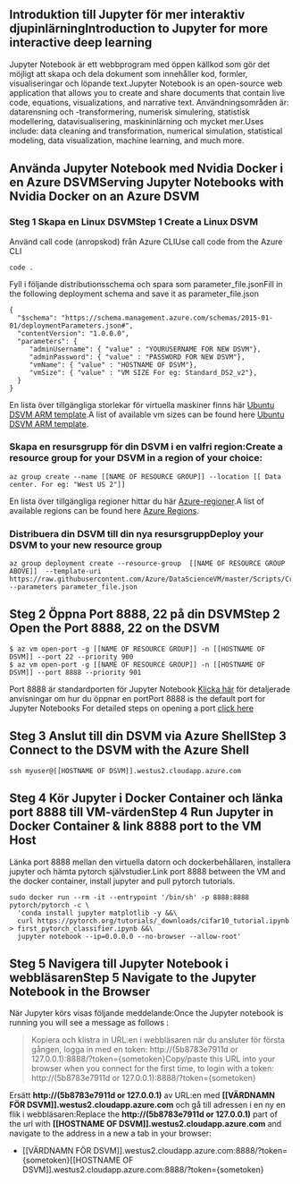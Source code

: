 ## <a name="introduction-to-jupyter-for-more-interactive-deep-learning"></a><span data-ttu-id="6ee5c-101">Introduktion till Jupyter för mer interaktiv djupinlärning</span><span class="sxs-lookup"><span data-stu-id="6ee5c-101">Introduction to Jupyter for more interactive deep learning</span></span> 

<span data-ttu-id="6ee5c-102">Jupyter Notebook är ett webbprogram med öppen källkod som gör det möjligt att skapa och dela dokument som innehåller kod, formler, visualiseringar och löpande text.</span><span class="sxs-lookup"><span data-stu-id="6ee5c-102">Jupyter Notebook is an open-source web application that allows you to create and share documents that contain live code, equations, visualizations, and narrative text.</span></span> <span data-ttu-id="6ee5c-103">Användningsområden är: datarensning och -transformering, numerisk simulering, statistisk modellering, datavisualisering, maskininlärning och mycket mer.</span><span class="sxs-lookup"><span data-stu-id="6ee5c-103">Uses include: data cleaning and transformation, numerical simulation, statistical modeling, data visualization, machine learning, and much more.</span></span>

## <a name="serving-jupyter-notebooks-with-nvidia-docker-on-an-azure-dsvm"></a><span data-ttu-id="6ee5c-104">Använda Jupyter Notebook med Nvidia Docker i en Azure DSVM</span><span class="sxs-lookup"><span data-stu-id="6ee5c-104">Serving Jupyter Notebooks with Nvidia Docker on an Azure DSVM</span></span>

### <a name="step-1-create-a-linux-dsvm"></a><span data-ttu-id="6ee5c-105">Steg 1 Skapa en Linux DSVM</span><span class="sxs-lookup"><span data-stu-id="6ee5c-105">Step 1 Create a Linux DSVM</span></span>

<span data-ttu-id="6ee5c-106">Använd call code (anropskod) från Azure CLI</span><span class="sxs-lookup"><span data-stu-id="6ee5c-106">Use call code from the Azure CLI</span></span>

```
code .
```

<span data-ttu-id="6ee5c-107">Fyll i följande distributionsschema och spara som parameter_file.json</span><span class="sxs-lookup"><span data-stu-id="6ee5c-107">Fill in the following deployment schema and save it as parameter_file.json</span></span>

``` 
{ 
  "$schema": "https://schema.management.azure.com/schemas/2015-01-01/deploymentParameters.json#",
  "contentVersion": "1.0.0.0",
  "parameters": {
     "adminUsername": { "value" : "YOURUSERNAME FOR NEW DSVM"},
     "adminPassword": { "value" : "PASSWORD FOR NEW DSVM"},
     "vmName": { "value" : "HOSTNAME OF DSVM"},
     "vmSize": { "value" : "VM SIZE For eg: Standard_DS2_v2"},
  }
}
```

<span data-ttu-id="6ee5c-108">En lista över tillgängliga storlekar för virtuella maskiner finns här [Ubuntu DSVM ARM template](https://azure.microsoft.com/global-infrastructure/services/?WT.mc_id=blog-learning-abornst).</span><span class="sxs-lookup"><span data-stu-id="6ee5c-108">A list of available vm sizes can be found here [Ubuntu DSVM ARM template](https://azure.microsoft.com/global-infrastructure/services/?WT.mc_id=blog-learning-abornst).</span></span>


### <a name="create-a-resource-group-for-your-dsvm-in-a-region-of-your-choice"></a><span data-ttu-id="6ee5c-109">Skapa en resursgrupp för din DSVM i en valfri region:</span><span class="sxs-lookup"><span data-stu-id="6ee5c-109">Create a resource group for your DSVM in a region of your choice:</span></span>
```
az group create --name [[NAME OF RESOURCE GROUP]] --location [[ Data center. For eg: "West US 2"]]
```

<span data-ttu-id="6ee5c-110">En lista över tillgängliga regioner hittar du här [Azure-regioner](https://github.com/Azure/DataScienceVM/blob/master/Scripts/CreateDSVM/Ubuntu/azuredeploy.json).</span><span class="sxs-lookup"><span data-stu-id="6ee5c-110">A list of available regions can be found here [Azure Regions](https://github.com/Azure/DataScienceVM/blob/master/Scripts/CreateDSVM/Ubuntu/azuredeploy.json).</span></span>

### <a name="deploy-your-dsvm-to-your-new-resource-group"></a><span data-ttu-id="6ee5c-111">Distribuera din DSVM till din nya resursgrupp</span><span class="sxs-lookup"><span data-stu-id="6ee5c-111">Deploy your DSVM to your new resource group</span></span>

```
az group deployment create --resource-group  [[NAME OF RESOURCE GROUP ABOVE]]  --template-uri https://raw.githubusercontent.com/Azure/DataScienceVM/master/Scripts/CreateDSVM/Ubuntu/azuredeploy.json --parameters parameter_file.json
```

## <a name="step-2-open-the-port-8888-22-on-the-dsvm"></a><span data-ttu-id="6ee5c-112">Steg 2 Öppna Port 8888, 22 på din DSVM</span><span class="sxs-lookup"><span data-stu-id="6ee5c-112">Step 2 Open the Port 8888, 22 on the DSVM</span></span> 

```
$ az vm open-port -g [[NAME OF RESOURCE GROUP]] -n [[HOSTNAME OF DSVM]] --port 22 --priority 900
$ az vm open-port -g [[NAME OF RESOURCE GROUP]] -n [[HOSTNAME OF DSVM]] --port 8888 --priority 901
```

<span data-ttu-id="6ee5c-113">Port 8888 är standardporten för Jupyter Notebook [Klicka här](https://docs.microsoft.com/azure/virtual-machines/windows/nsg-quickstart-portal?WT.mc_id=blog-medium-abornst) för detaljerade anvisningar om hur du öppnar en port</span><span class="sxs-lookup"><span data-stu-id="6ee5c-113">Port 8888 is the default port for Jupyter Notebooks For detailed steps on opening a port [click here](https://docs.microsoft.com/azure/virtual-machines/windows/nsg-quickstart-portal?WT.mc_id=blog-medium-abornst)</span></span>
 
## <a name="step-3-connect-to-the-dsvm-with-the-azure-shell"></a><span data-ttu-id="6ee5c-114">Steg 3 Anslut till din DSVM via Azure Shell</span><span class="sxs-lookup"><span data-stu-id="6ee5c-114">Step 3 Connect to the DSVM with the Azure Shell</span></span> 
 
``` 
ssh myuser@[[HOSTNAME OF DSVM]].westus2.cloudapp.azure.com 
``` 

## <a name="step-4-run-jupyter-in-docker-container--link-8888-port-to-the-vm-host"></a><span data-ttu-id="6ee5c-115">Steg 4 Kör Jupyter i Docker Container och länka port 8888 till VM-värden</span><span class="sxs-lookup"><span data-stu-id="6ee5c-115">Step 4 Run Jupyter in Docker Container & link 8888 port to the VM Host</span></span> 

<span data-ttu-id="6ee5c-116">Länka port 8888 mellan den virtuella datorn och dockerbehållaren, installera jupyter och hämta pytorch självstudier.</span><span class="sxs-lookup"><span data-stu-id="6ee5c-116">Link port 8888 between the VM and the docker container, install jupyter and pull pytorch tutorials.</span></span>  

```  
sudo docker run --rm -it --entrypoint '/bin/sh' -p 8888:8888 pytorch/pytorch -c \
  'conda install jupyter matplotlib -y &&\
  curl https://pytorch.org/tutorials/_downloads/cifar10_tutorial.ipynb > first_pytorch_classifier.ipynb &&\
  jupyter notebook --ip=0.0.0.0 --no-browser --allow-root'
``` 

## <a name="step-5-navigate-to-the-jupyter-notebook-in-the-browser"></a><span data-ttu-id="6ee5c-117">Steg 5 Navigera till Jupyter Notebook i webbläsaren</span><span class="sxs-lookup"><span data-stu-id="6ee5c-117">Step 5 Navigate to the Jupyter Notebook in the Browser</span></span> 

<span data-ttu-id="6ee5c-118">När Jupyter körs visas följande meddelande:</span><span class="sxs-lookup"><span data-stu-id="6ee5c-118">Once the Jupyter notebook is running you will see a message as follows :</span></span> 

> <span data-ttu-id="6ee5c-119">Kopiera och klistra in URL:en i webbläsaren när du ansluter för första gången, logga in med en token: http://(5b8783e7911d or 127.0.0.1):8888/?token={sometoken}</span><span class="sxs-lookup"><span data-stu-id="6ee5c-119">Copy/paste this URL into your browser when you connect for the first time, to login with a token: http://(5b8783e7911d or 127.0.0.1):8888/?token={sometoken}</span></span>

<span data-ttu-id="6ee5c-120">Ersätt **http://(5b8783e7911d or 127.0.0.1)** av URL:en med **[[VÄRDNAMN FÖR DSVM]].westus2.cloudapp.azure.com** och gå till adressen i en ny en flik i webbläsaren:</span><span class="sxs-lookup"><span data-stu-id="6ee5c-120">Replace the **http://(5b8783e7911d or 127.0.0.1)** part of the url with **[[HOSTNAME OF DSVM]].westus2.cloudapp.azure.com** and navigate to the address  in a new a tab in your browser:</span></span>
- <span data-ttu-id="6ee5c-121">[[VÄRDNAMN FÖR DSVM]].westus2.cloudapp.azure.com:8888/?token={sometoken}</span><span class="sxs-lookup"><span data-stu-id="6ee5c-121">[[HOSTNAME OF DSVM]].westus2.cloudapp.azure.com:8888/?token={sometoken}</span></span>
